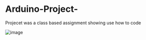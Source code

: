 # Arduino-Project- 
Projecet was a class based assignment showing use how to code 

![image](images/Circuit_Schematic.PNG)
